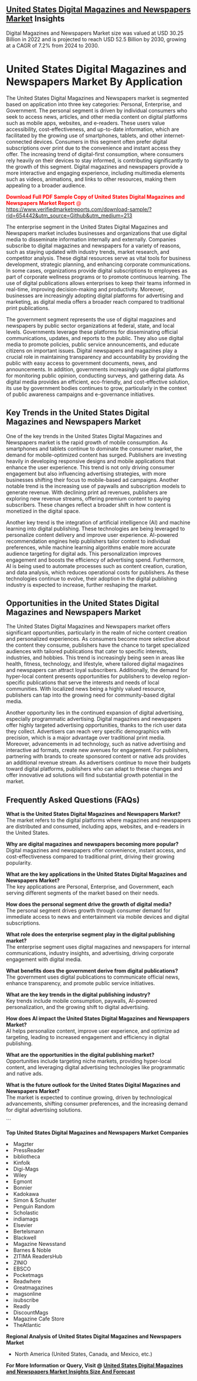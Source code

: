 <h2><a href="https://www.verifiedmarketreports.com/download-sample/?rid=654442&amp;utm_source=Github&amp;utm_medium=213" target="_blank">United States Digital Magazines and Newspapers Market</a> Insights</h2><p>Digital Magazines and Newspapers Market size was valued at USD 30.25 Billion in 2022 and is projected to reach USD 52.5 Billion by 2030, growing at a CAGR of 7.2% from 2024 to 2030.</p><p><h1>United States Digital Magazines and Newspapers Market By Application</h1><p>The United States Digital Magazines and Newspapers market is segmented based on application into three key categories: Personal, Enterprise, and Government. The personal segment is driven by individual consumers who seek to access news, articles, and other media content on digital platforms such as mobile apps, websites, and e-readers. These users value accessibility, cost-effectiveness, and up-to-date information, which are facilitated by the growing use of smartphones, tablets, and other internet-connected devices. Consumers in this segment often prefer digital subscriptions over print due to the convenience and instant access they offer. The increasing trend of digital-first consumption, where consumers rely heavily on their devices to stay informed, is contributing significantly to the growth of this segment. Digital magazines and newspapers provide a more interactive and engaging experience, including multimedia elements such as videos, animations, and links to other resources, making them appealing to a broader audience.</p><p><p><span class=""><span style="color: #ff0000;"><strong>Download Full PDF Sample Copy of United States Digital Magazines and Newspapers Market Report</strong> @ </span><a href="https://www.verifiedmarketreports.com/download-sample/?rid=654442&amp;utm_source=Github&amp;utm_medium=213" target="_blank">https://www.verifiedmarketreports.com/download-sample/?rid=654442&amp;utm_source=Github&amp;utm_medium=213</a></span></p></p><p>The enterprise segment in the United States Digital Magazines and Newspapers market includes businesses and organizations that use digital media to disseminate information internally and externally. Companies subscribe to digital magazines and newspapers for a variety of reasons, such as staying updated with industry trends, market research, and competitor analysis. These digital resources serve as vital tools for business development, strategic planning, and enhancing corporate communications. In some cases, organizations provide digital subscriptions to employees as part of corporate wellness programs or to promote continuous learning. The use of digital publications allows enterprises to keep their teams informed in real-time, improving decision-making and productivity. Moreover, businesses are increasingly adopting digital platforms for advertising and marketing, as digital media offers a broader reach compared to traditional print publications.</p><p>The government segment represents the use of digital magazines and newspapers by public sector organizations at federal, state, and local levels. Governments leverage these platforms for disseminating official communications, updates, and reports to the public. They also use digital media to promote policies, public service announcements, and educate citizens on important issues. Digital newspapers and magazines play a crucial role in maintaining transparency and accountability by providing the public with easy access to government documents, news, and announcements. In addition, governments increasingly use digital platforms for monitoring public opinion, conducting surveys, and gathering data. As digital media provides an efficient, eco-friendly, and cost-effective solution, its use by government bodies continues to grow, particularly in the context of public awareness campaigns and e-governance initiatives.</p><h2>Key Trends in the United States Digital Magazines and Newspapers Market</h2><p>One of the key trends in the United States Digital Magazines and Newspapers market is the rapid growth of mobile consumption. As smartphones and tablets continue to dominate the consumer market, the demand for mobile-optimized content has surged. Publishers are investing heavily in developing responsive designs and mobile applications that enhance the user experience. This trend is not only driving consumer engagement but also influencing advertising strategies, with more businesses shifting their focus to mobile-based ad campaigns. Another notable trend is the increasing use of paywalls and subscription models to generate revenue. With declining print ad revenues, publishers are exploring new revenue streams, offering premium content to paying subscribers. These changes reflect a broader shift in how content is monetized in the digital space.</p><p>Another key trend is the integration of artificial intelligence (AI) and machine learning into digital publishing. These technologies are being leveraged to personalize content delivery and improve user experience. AI-powered recommendation engines help publishers tailor content to individual preferences, while machine learning algorithms enable more accurate audience targeting for digital ads. This personalization improves engagement and boosts the efficiency of advertising spend. Furthermore, AI is being used to automate processes such as content creation, curation, and data analysis, which reduces operational costs for publishers. As these technologies continue to evolve, their adoption in the digital publishing industry is expected to increase, further reshaping the market.</p><h2>Opportunities in the United States Digital Magazines and Newspapers Market</h2><p>The United States Digital Magazines and Newspapers market offers significant opportunities, particularly in the realm of niche content creation and personalized experiences. As consumers become more selective about the content they consume, publishers have the chance to target specialized audiences with tailored publications that cater to specific interests, industries, and hobbies. This trend is increasingly being seen in areas like health, fitness, technology, and lifestyle, where tailored digital magazines and newspapers can attract loyal subscribers. Additionally, the demand for hyper-local content presents opportunities for publishers to develop region-specific publications that serve the interests and needs of local communities. With localized news being a highly valued resource, publishers can tap into the growing need for community-based digital media.</p><p>Another opportunity lies in the continued expansion of digital advertising, especially programmatic advertising. Digital magazines and newspapers offer highly targeted advertising opportunities, thanks to the rich user data they collect. Advertisers can reach very specific demographics with precision, which is a major advantage over traditional print media. Moreover, advancements in ad technology, such as native advertising and interactive ad formats, create new avenues for engagement. For publishers, partnering with brands to create sponsored content or native ads provides an additional revenue stream. As advertisers continue to move their budgets toward digital platforms, publishers who can adapt to these changes and offer innovative ad solutions will find substantial growth potential in the market.</p><h2>Frequently Asked Questions (FAQs)</h2><p><strong>What is the United States Digital Magazines and Newspapers Market?</strong><br> The market refers to the digital platforms where magazines and newspapers are distributed and consumed, including apps, websites, and e-readers in the United States.</p><p><strong>Why are digital magazines and newspapers becoming more popular?</strong><br> Digital magazines and newspapers offer convenience, instant access, and cost-effectiveness compared to traditional print, driving their growing popularity.</p><p><strong>What are the key applications in the United States Digital Magazines and Newspapers Market?</strong><br> The key applications are Personal, Enterprise, and Government, each serving different segments of the market based on their needs.</p><p><strong>How does the personal segment drive the growth of digital media?</strong><br> The personal segment drives growth through consumer demand for immediate access to news and entertainment via mobile devices and digital subscriptions.</p><p><strong>What role does the enterprise segment play in the digital publishing market?</strong><br> The enterprise segment uses digital magazines and newspapers for internal communications, industry insights, and advertising, driving corporate engagement with digital media.</p><p><strong>What benefits does the government derive from digital publications?</strong><br> The government uses digital publications to communicate official news, enhance transparency, and promote public service initiatives.</p><p><strong>What are the key trends in the digital publishing industry?</strong><br> Key trends include mobile consumption, paywalls, AI-powered personalization, and the growing shift to digital advertising.</p><p><strong>How does AI impact the United States Digital Magazines and Newspapers Market?</strong><br> AI helps personalize content, improve user experience, and optimize ad targeting, leading to increased engagement and efficiency in digital publishing.</p><p><strong>What are the opportunities in the digital publishing market?</strong><br> Opportunities include targeting niche markets, providing hyper-local content, and leveraging digital advertising technologies like programmatic and native ads.</p><p><strong>What is the future outlook for the United States Digital Magazines and Newspapers Market?</strong><br> The market is expected to continue growing, driven by technological advancements, shifting consumer preferences, and the increasing demand for digital advertising solutions.</p>```</p><p><strong>Top United States Digital Magazines and Newspapers Market Companies</strong></p><div data-test-id=""><p><li>Magzter</li><li> PressReader</li><li> bibliotheca</li><li> Kinfolk</li><li> Digi-Mags</li><li> Wiley</li><li> Egmont</li><li> Bonnier</li><li> Kadokawa</li><li> Simon & Schuster</li><li> Penguin Random</li><li> Scholastic</li><li> indiamags</li><li> Elsevier</li><li> Bertelsmann</li><li> Blackwell</li><li> Magazine Newsstand</li><li> Barnes & Noble</li><li> ZITIMA ReadersHub</li><li> ZINIO</li><li> EBSCO</li><li> Pocketmags</li><li> Readwhere</li><li> Greatmagazines</li><li> magsonline</li><li> isubscribe</li><li> Readly</li><li> DiscountMags</li><li> Magazine Cafe Store</li><li> TheAtlantic</li></p><div><strong>Regional Analysis of&nbsp;United States Digital Magazines and Newspapers Market</strong></div><ul><li dir="ltr"><p dir="ltr">North America&nbsp;(United States, Canada, and Mexico, etc.)</p></li></ul><p><strong>For More Information or Query, Visit @&nbsp;</strong><strong><a href="https://www.verifiedmarketreports.com/product/digital-magazines-and-newspapers-market/?utm_source=Github&amp;utm_medium=213" target="_blank">United States Digital Magazines and Newspapers Market Insights Size And Forecast</a></strong></p></div>
